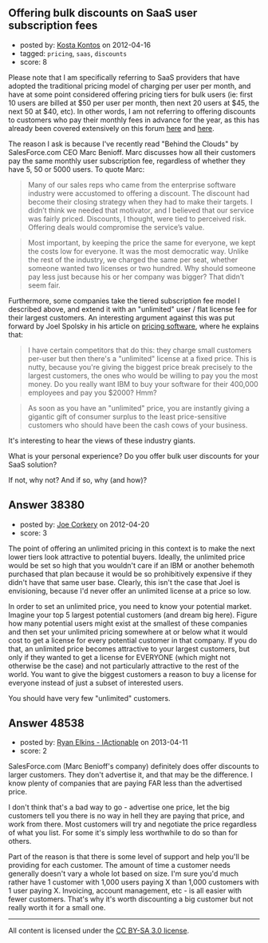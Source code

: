 ## Offering bulk discounts on SaaS user subscription fees

- posted by: [Kosta Kontos](https://stackexchange.com/users/-1/16592-kosta-kontos) on 2012-04-16
- tagged: `pricing`, `saas`, `discounts`
- score: 8

Please note that I am specifically referring to SaaS providers that have adopted the traditional pricing model of charging per user per month, and have at some point considered offering pricing tiers for bulk users (ie: first 10 users are billed at $50 per user per month, then next 20 users at $45, the next 50 at $40, etc). In other words, I am not referring to offering discounts to customers who pay their monthly fees in advance for the year, as this has already been covered extensively on this forum [here][1] and [here][2].

The reason I ask is because I've recently read "Behind the Clouds" by SalesForce.com CEO Marc Benioff. Marc discusses how all their customers pay the same monthly user subscription fee, regardless of whether they have 5, 50 or 5000 users. To quote Marc:

> Many of our sales reps who came from the enterprise software
industry were accustomed to offering a discount. The discount
had become their closing strategy when they had to make their
targets. I didn’t think we needed that motivator, and I believed
that our service was fairly priced. Discounts, I thought, were tied
to perceived risk. Offering deals would compromise the service’s
value.

> Most important, by keeping the price the same for everyone,
we kept the costs low for everyone. It was the most democratic
way. Unlike the rest of the industry, we charged the same per
seat, whether someone wanted two licenses or two hundred.
Why should someone pay less just because his or her company
was bigger? That didn’t seem fair.

Furthermore, some companies take the tiered subscription fee model I described above, and extend it with an "unlimited" user / flat license fee for their largest customers. An interesting argument against this was put forward by Joel Spolsky in his article on [pricing software][3], where he explains that:

> I have certain competitors that do this: they charge small customers per-user but then there's a "unlimited" license at a fixed price. This is nutty, because you're giving the biggest price break precisely to the largest customers, the ones who would be willing to pay you the most money. Do you really want IBM to buy your software for their 400,000 employees and pay you $2000? Hmm?

> As soon as you have an "unlimited" price, you are instantly giving a gigantic gift of consumer surplus to the least price-sensitive customers who should have been the cash cows of your business.

It's interesting to hear the views of these industry giants.

What is your personal experience? Do you offer bulk user discounts for your SaaS solution?

If not, why not? And if so, why (and how)?


  [1]: http://answers.onstartups.com/questions/18925/monthly-or-annual-subscriptions-or-both
  [2]: http://answers.onstartups.com/questions/5803/is-it-proper-to-offer-discounts-upon-longer-subscription
  [3]: http://www.joelonsoftware.com/articles/CamelsandRubberDuckies.html


## Answer 38380

- posted by: [Joe Corkery](https://stackexchange.com/users/-1/4699-joe-corkery) on 2012-04-20
- score: 3

The point of offering an unlimited pricing in this context is to make the next lower tiers look attractive to potential buyers. Ideally, the unlimited price would be set so high that you wouldn't care if an IBM or another behemoth purchased that plan because it would be so prohibitively expensive if they didn't have that same user base. Clearly, this isn't the case that Joel is envisioning, because I'd never offer an unlimited license at a price so low.

In order to set an unlimited price, you need to know your potential market. Imagine your top 5 largest potential customers (and dream big here). Figure how many potential users might exist at the smallest of these companies and then set your unlimited pricing somewhere at or below what it would cost to get a license for every potential customer in that company. If you do that, an unlimited price becomes attractive to your largest customers, but only if they wanted to get a license for EVERYONE (which might not otherwise be the case) and not particularly attractive to the rest of the world. You want to give the biggest customers a reason to buy a license for everyone instead of just a subset of interested users.

You should have very few "unlimited" customers.




## Answer 48538

- posted by: [Ryan Elkins - IActionable](https://stackexchange.com/users/-1/2566-ryan-elkins-iactionable) on 2013-04-11
- score: 2

SalesForce.com (Marc Benioff's company) definitely does offer discounts to larger customers. They don't advertise it, and that may be the difference. I know plenty of companies that are paying FAR less than the advertised price. 

I don't think that's a bad way to go - advertise one price, let the big customers tell you there is no way in hell they are paying that price, and work from there. Most customers will try and negotiate the price regardless of what you list. For some it's simply less worthwhile to do so than for others.

Part of the reason is that there is some level of support and help you'll be providing for each customer. The amount of time a customer needs generally doesn't vary a whole lot based on size. I'm sure you'd much rather have 1 customer with 1,000 users paying X than 1,000 customers with 1 user paying X. Invoicing, account management, etc - is all easier with fewer customers. That's why it's worth discounting a big customer but not really worth it for a small one.



---

All content is licensed under the [CC BY-SA 3.0 license](https://creativecommons.org/licenses/by-sa/3.0/).
